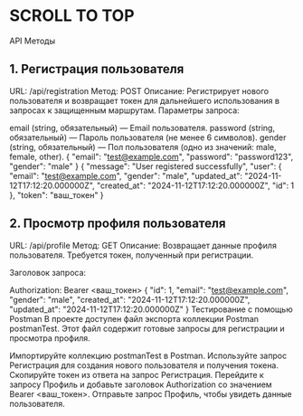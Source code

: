 # SCROLL TO TOP
API Методы
## 1. Регистрация пользователя
URL: /api/registration
Метод: POST
Описание: Регистрирует нового пользователя и возвращает токен для дальнейшего использования в запросах к защищенным маршрутам.
Параметры запроса:

email (string, обязательный) — Email пользователя.
password (string, обязательный) — Пароль пользователя (не менее 6 символов).
gender (string, обязательный) — Пол пользователя (одно из значений: male, female, other).
{
    "email": "test@example.com",
    "password": "password123",
    "gender": "male"
}
{
    "message": "User registered successfully",
    "user": {
        "email": "test@example.com",
        "gender": "male",
        "updated_at": "2024-11-12T17:12:20.000000Z",
        "created_at": "2024-11-12T17:12:20.000000Z",
        "id": 1
    },
    "token": "ваш_токен"
}
## 2. Просмотр профиля пользователя
URL: /api/profile
Метод: GET
Описание: Возвращает данные профиля пользователя. Требуется токен, полученный при регистрации.

Заголовок запроса:

Authorization: Bearer <ваш_токен>
{
    "id": 1,
    "email": "test@example.com",
    "gender": "male",
    "created_at": "2024-11-12T17:12:20.000000Z",
    "updated_at": "2024-11-12T17:12:20.000000Z"
}
Тестирование с помощью Postman
В проекте доступен файл экспорта коллекции Postman postmanTest. Этот файл содержит готовые запросы для регистрации и просмотра профиля.

Импортируйте коллекцию postmanTest в Postman.
Используйте запрос Регистрация для создания нового пользователя и получения токена.
Скопируйте токен из ответа на запрос Регистрация.
Перейдите к запросу Профиль и добавьте заголовок Authorization со значением Bearer <ваш_токен>.
Отправьте запрос Профиль, чтобы увидеть данные пользователя.
